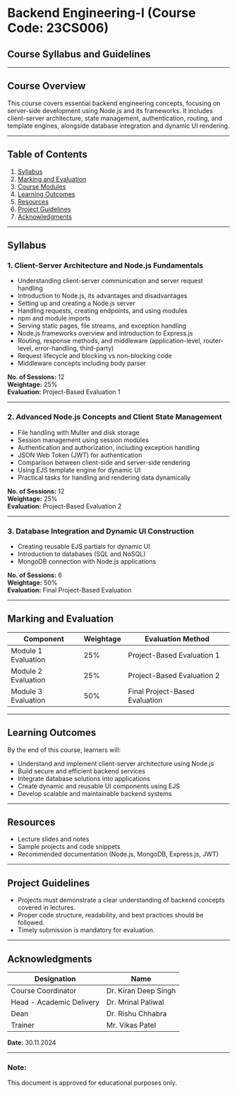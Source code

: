 # **Backend Engineering-I (Course Code: 23CS006)**  
## **Course Syllabus and Guidelines**  

---

## **Course Overview**  
This course covers essential backend engineering concepts, focusing on server-side development using Node.js and its frameworks. It includes client-server architecture, state management, authentication, routing, and template engines, alongside database integration and dynamic UI rendering.  

---

## **Table of Contents**  
1. [Syllabus](#syllabus)  
2. [Marking and Evaluation](#marking-and-evaluation)  
3. [Course Modules](#course-modules)  
4. [Learning Outcomes](#learning-outcomes)  
5. [Resources](#resources)  
6. [Project Guidelines](#project-guidelines)  
7. [Acknowledgments](#acknowledgments)  

---

## **Syllabus**  

### **1. Client-Server Architecture and Node.js Fundamentals**  
- Understanding client-server communication and server request handling  
- Introduction to Node.js, its advantages and disadvantages  
- Setting up and creating a Node.js server  
- Handling requests, creating endpoints, and using modules  
- npm and module imports  
- Serving static pages, file streams, and exception handling  
- Node.js frameworks overview and introduction to Express.js  
- Routing, response methods, and middleware (application-level, router-level, error-handling, third-party)  
- Request lifecycle and blocking vs non-blocking code  
- Middleware concepts including body parser  

**No. of Sessions:** 12  
**Weightage:** 25%  
**Evaluation:** Project-Based Evaluation 1  

---

### **2. Advanced Node.js Concepts and Client State Management**  
- File handling with Multer and disk storage  
- Session management using session modules  
- Authentication and authorization, including exception handling  
- JSON Web Token (JWT) for authentication  
- Comparison between client-side and server-side rendering  
- Using EJS template engine for dynamic UI  
- Practical tasks for handling and rendering data dynamically  

**No. of Sessions:** 12  
**Weightage:** 25%  
**Evaluation:** Project-Based Evaluation 2  

---

### **3. Database Integration and Dynamic UI Construction**  
- Creating reusable EJS partials for dynamic UI  
- Introduction to databases (SQL and NoSQL)  
- MongoDB connection with Node.js applications  

**No. of Sessions:** 6  
**Weightage:** 50%  
**Evaluation:** Final Project-Based Evaluation  

---

## **Marking and Evaluation**  

| **Component**       | **Weightage** | **Evaluation Method**                   |  
|----------------------|---------------|-----------------------------------------|  
| Module 1 Evaluation  | 25%           | Project-Based Evaluation 1             |  
| Module 2 Evaluation  | 25%           | Project-Based Evaluation 2             |  
| Module 3 Evaluation  | 50%           | Final Project-Based Evaluation         |  

---

## **Learning Outcomes**  
By the end of this course, learners will:  
- Understand and implement client-server architecture using Node.js  
- Build secure and efficient backend services  
- Integrate database solutions into applications  
- Create dynamic and reusable UI components using EJS  
- Develop scalable and maintainable backend systems  

---

## **Resources**  
- Lecture slides and notes  
- Sample projects and code snippets  
- Recommended documentation (Node.js, MongoDB, Express.js, JWT)  

---

## **Project Guidelines**  
- Projects must demonstrate a clear understanding of backend concepts covered in lectures.  
- Proper code structure, readability, and best practices should be followed.  
- Timely submission is mandatory for evaluation.  

---

## **Acknowledgments**  

| **Designation**         | **Name**                |  
|--------------------------|-------------------------|  
| Course Coordinator       | Dr. Kiran Deep Singh    |                 
| Head - Academic Delivery | Dr. Mrinal Paliwal      |                 
| Dean                     | Dr. Rishu Chhabra       |                 
| Trainer                  | Mr. Vikas Patel         |
**Date:** 30.11.2024  

---  

### **Note:**  
This document is approved for educational purposes only.  
